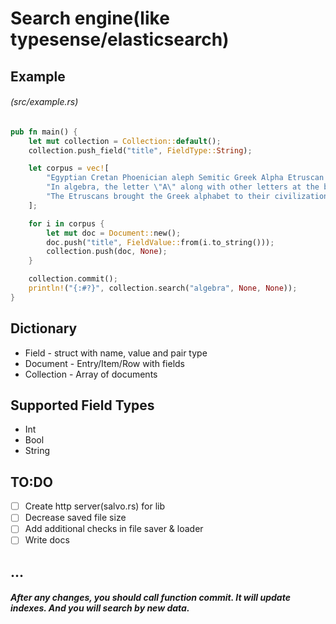 # Search engine(like typesense/elasticsearch)
## Example 
###### (src/example.rs)
```rust
pub fn main() {
    let mut collection = Collection::default();
    collection.push_field("title", FieldType::String);

    let corpus = vec![
        "Egyptian Cretan Phoenician aleph Semitic Greek Alpha Etruscan A Roman/Cyrillic A Boeotian 800–700 BC Greek Uncial Latin 300 AD Uncial ",
        "In algebra, the letter \"A\" along with other letters at the beginning of the alphabet is used to represent known quantities, whereas the letters at the end of the alphabet (x,y,z) are used to denote unknown quantities.",
        "The Etruscans brought the Greek alphabet to their civilization in the Italian Peninsula and left the letter unchanged. The Romans later adopted the Etruscan alphabet to write the Latin language, and the resulting letter was preserved in the Latin alphabet used to write many languages, including English.",
    ];

    for i in corpus {
        let mut doc = Document::new();
        doc.push("title", FieldValue::from(i.to_string()));
        collection.push(doc, None);
    }

    collection.commit();
    println!("{:#?}", collection.search("algebra", None, None));
}
```
## Dictionary
* Field - struct with name, value and pair type
* Document - Entry/Item/Row with fields
* Collection - Array of documents
## Supported Field Types
* Int
* Bool
* String
## TO:DO
- [ ] Create http server(salvo.rs) for lib
- [ ] Decrease saved file size
- [ ] Add additional checks in file saver & loader
- [ ] Write docs

## ...
##### After any changes, you should call function commit. It will update indexes. And you will search by new data.

